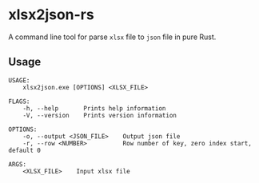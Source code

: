 # xlsx2json-rs
A command line tool for parse `xlsx` file to `json` file in pure Rust.

## Usage

```
USAGE:
    xlsx2json.exe [OPTIONS] <XLSX_FILE>

FLAGS:
    -h, --help       Prints help information
    -V, --version    Prints version information

OPTIONS:
    -o, --output <JSON_FILE>    Output json file
    -r, --row <NUMBER>          Row number of key, zero index start, default 0

ARGS:
    <XLSX_FILE>    Input xlsx file
```


